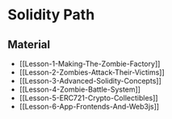 # Solidity Path

## Material

- [[Lesson-1-Making-The-Zombie-Factory]]
- [[Lesson-2-Zombies-Attack-Their-Victims]]
- [[Lesson-3-Advanced-Solidity-Concepts]]
- [[Lesson-4-Zombie-Battle-System]]
- [[Lesson-5-ERC721-Crypto-Collectibles]]
- [[Lesson-6-App-Frontends-And-Web3js]]
